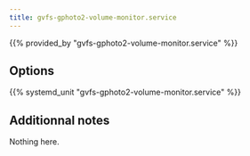 ```yaml
---
title: gvfs-gphoto2-volume-monitor.service
---
```


{{% provided_by "gvfs-gphoto2-volume-monitor.service" %}}

## Options

{{% systemd_unit "gvfs-gphoto2-volume-monitor.service" %}}

## Additionnal notes

Nothing here.